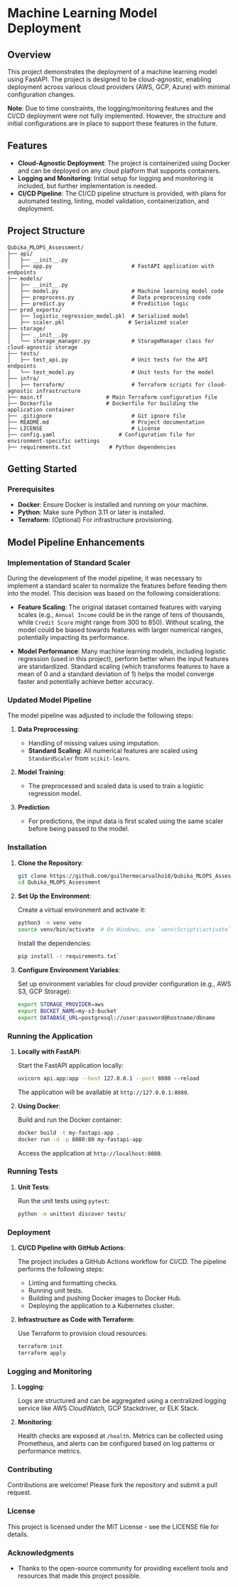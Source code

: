 # Machine Learning Model Deployment

## Overview

This project demonstrates the deployment of a machine learning model using FastAPI. The project is designed to be cloud-agnostic, enabling deployment across various cloud providers (AWS, GCP, Azure) with minimal configuration changes. 

**Note**: Due to time constraints, the logging/monitoring features and the CI/CD deployment were not fully implemented. However, the structure and initial configurations are in place to support these features in the future. 
## Features 

- **Cloud-Agnostic Deployment**: The project is containerized using Docker and can be deployed on any cloud platform that supports containers. 
- **Logging and Monitoring**: Initial setup for logging and monitoring is included, but further implementation is needed. 
- **CI/CD Pipeline**: The CI/CD pipeline structure is provided, with plans for automated testing, linting, model validation, containerization, and deployment.

## Project Structure

```plaintext
Qubika_MLOPS_Assessment/
├── api/
│   ├── __init__.py
│   ├── app.py                         # FastAPI application with endpoints
├── models/
│   ├── __init__.py
│   ├── model.py                       # Machine learning model code
│   ├── preprocess.py                  # Data preprocessing code
│   ├── predict.py                     # Prediction logic
├── prod_exports/
│   ├── logistic_regression_model.pkl  # Serialized model
│   ├── scaler.pkl                    # Serialized scaler
├── storage/
│   ├── __init__.py
│   └── storage_manager.py             # StorageManager class for cloud-agnostic storage
├── tests/
│   ├── test_api.py                    # Unit tests for the API endpoints
│   └── test_model.py                  # Unit tests for the model
├── infra/
│   ├── terraform/                     # Terraform scripts for cloud-agnostic infrastructure
├── main.tf                    # Main Terraform configuration file
├── Dockerfile                 # Dockerfile for building the application container
├── .gitignore                         # Git ignore file
├── README.md                          # Project documentation
├── LICENSE                            # License 
├── config.yaml                    # Configuration file for environment-specific settings
├── requirements.txt            # Python dependencies
```
Getting Started
---------------

### Prerequisites

-   **Docker**: Ensure Docker is installed and running on your machine.
-   **Python**: Make sure Python 3.11 or later is installed.
-   **Terraform**: (Optional) For infrastructure provisioning.
## Model Pipeline Enhancements

### Implementation of Standard Scaler

During the development of the model pipeline, it was necessary to implement a standard scaler to normalize the features before feeding them into the model. This decision was based on the following considerations:

- **Feature Scaling**: The original dataset contained features with varying scales (e.g., `Annual Income` could be in the range of tens of thousands, while `Credit Score` might range from 300 to 850). Without scaling, the model could be biased towards features with larger numerical ranges, potentially impacting its performance.
  
- **Model Performance**: Many machine learning models, including logistic regression (used in this project), perform better when the input features are standardized. Standard scaling (which transforms features to have a mean of 0 and a standard deviation of 1) helps the model converge faster and potentially achieve better accuracy.

### Updated Model Pipeline

The model pipeline was adjusted to include the following steps:

1. **Data Preprocessing**:
   - Handling of missing values using imputation.
   - **Standard Scaling**: All numerical features are scaled using `StandardScaler` from `scikit-learn`.

2. **Model Training**:
   - The preprocessed and scaled data is used to train a logistic regression model.

3. **Prediction**:
   - For predictions, the input data is first scaled using the same scaler before being passed to the model.

### Installation

1.  **Clone the Repository**:

    ```bash
    git clone https://github.com/guilhermecarvalho18/Qubika_MLOPS_Assessment.git
    cd Qubika_MLOPS_Assessment
    ```

2.  **Set Up the Environment**:

    Create a virtual environment and activate it:

    ```bash
    python3 -m venv venv
    source venv/bin/activate  # On Windows, use `venv\Scripts\activate``
    ```

    Install the dependencies:

    ```bash
    pip install -r requirements.txt`
    ```

3.  **Configure Environment Variables**:

    Set up environment variables for cloud provider configuration (e.g., AWS S3, GCP Storage):

    ```bash
    export STORAGE_PROVIDER=aws
    export BUCKET_NAME=my-s3-bucket
    export DATABASE_URL=postgresql://user:password@hostname/dbname
    ```

### Running the Application

1.  **Locally with FastAPI**:

    Start the FastAPI application locally:

    ```bash
    uvicorn api.app:app --host 127.0.0.1 --port 8080 --reload
    ```
    The application will be available at `http://127.0.0.1:8080`.

2.  **Using Docker**:

    Build and run the Docker container:

    ```bash
    docker build -t my-fastapi-app .
    docker run -d -p 8080:80 my-fastapi-app
    ```
    Access the application at `http://localhost:8080`.

### Running Tests

1.  **Unit Tests**:

    Run the unit tests using `pytest`:

    ```bash
    python -m unittest discover tests/  
    ```   


### Deployment

1.  **CI/CD Pipeline with GitHub Actions**:

    The project includes a GitHub Actions workflow for CI/CD. The pipeline performs the following steps:

    -   Linting and formatting checks.
    -   Running unit tests.
    -   Building and pushing Docker images to Docker Hub.
    -   Deploying the application to a Kubernetes cluster.
2.  **Infrastructure as Code with Terraform**:

    Use Terraform to provision cloud resources:

    ```bash
    terraform init
    terraform apply
    ```    

### Logging and Monitoring

1.  **Logging**:

    Logs are structured and can be aggregated using a centralized logging service like AWS CloudWatch, GCP Stackdriver, or ELK Stack.

2.  **Monitoring**:

    Health checks are exposed at `/health`. Metrics can be collected using Prometheus, and alerts can be configured based on log patterns or performance metrics.

### Contributing

Contributions are welcome! Please fork the repository and submit a pull request.

### License

This project is licensed under the MIT License - see the LICENSE file for details.

### Acknowledgments

-   Thanks to the open-source community for providing excellent tools and resources that made this project possible.
